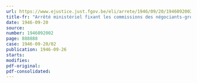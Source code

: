 ```yaml
---
url: https://www.ejustice.just.fgov.be/eli/arrete/1946/09/20/1946092002/justel
title-fr: "Arrêté ministériel fixant les commissions des négociants-grossistes en charbons, agglomérés de houille, cokes, briquettes de lignite et schlamms (abrogé par AM 17-01-1948, art. 17)"
date: 1946-09-20
source:
number: 1946092002
page: 888888
case: 1946-09-20/02
publication: 1946-09-26
starts:
modifies:
pdf-original:
pdf-consolidated:
---
```


